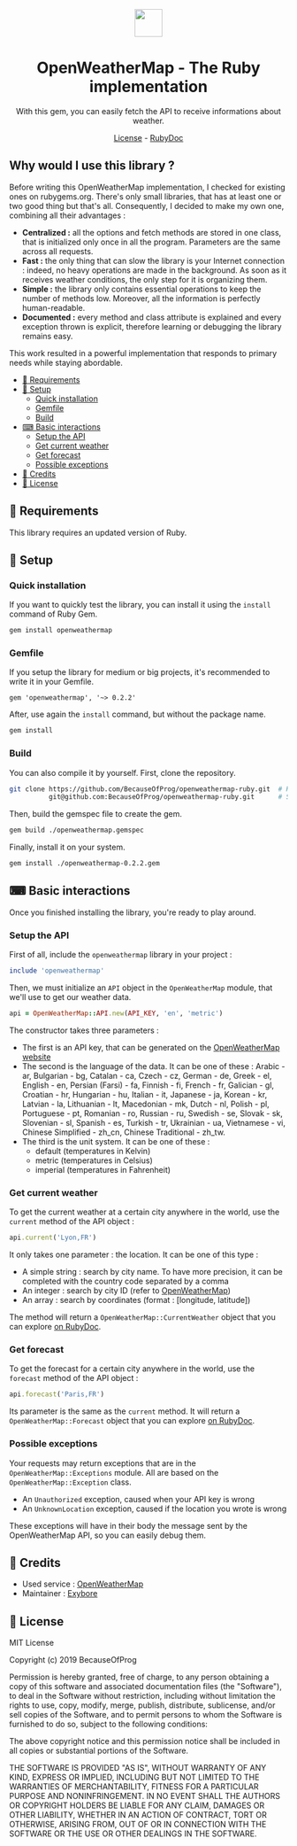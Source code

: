 <div align="center">
  <img src="https://openweathermap.org/themes/openweathermap/assets/vendor/owm/img/logo_OpenWeatherMap_orange.svg" height="50"/>
  <h1>OpenWeatherMap - The Ruby implementation</h1>
  <p>With this gem, you can easily fetch the API to receive informations about weather.</p>
  <a href="LICENSE">License</a> - <a href="http://rubydoc.info/gems/openweathermap">RubyDoc</a>
</div>

## Why would I use this library ?

Before writing this OpenWeatherMap implementation, I checked for existing ones on rubygems.org. There's only small libraries, that has at least one or two good thing but that's all. Consequently, I decided to make my own one, combining all their advantages :

- **Centralized :** all the options and fetch methods are stored in one class, that is initialized only once in all the program. Parameters are the same across all requests.
- **Fast :** the only thing that can slow the library is your Internet connection : indeed, no heavy operations are made in the background. As soon as it receives weather conditions, the only step for it is organizing them.
- **Simple :** the library only contains essential operations to keep the number of methods low. Moreover, all the information is perfectly human-readable.
- **Documented :** every method and class attribute is explained and every exception thrown is explicit, therefore learning or debugging the library remains easy.

This work resulted in a powerful implementation that responds to primary needs while staying abordable.

- [📌 Requirements](#-requirements)
- [🔧 Setup](#-setup)
  - [Quick installation](#quick-installation)
  - [Gemfile](#gemfile)
  - [Build](#build)
- [⌨ Basic interactions](#-basic-interactions)
  - [Setup the API](#setup-the-api)
  - [Get current weather](#get-current-weather)
  - [Get forecast](#get-forecast)
  - [Possible exceptions](#possible-exceptions)
- [📜 Credits](#-credits)
- [🔐 License](#-license)

## 📌 Requirements

This library requires an updated version of Ruby.

## 🔧 Setup

### Quick installation

If you want to quickly test the library, you can install it using the `install` command of Ruby Gem.

```bash
gem install openweathermap
```

### Gemfile

If you setup the library for medium or big projects, it's recommended to write it in your Gemfile.

```gemfile
gem 'openweathermap', '~> 0.2.2'
```

After, use again the `install` command, but without the package name.

```bash
gem install
```

### Build

You can also compile it by yourself. First, clone the repository.

```bash
git clone https://github.com/BecauseOfProg/openweathermap-ruby.git  # HTTP
          git@github.com:BecauseOfProg/openweathermap-ruby.git      # SSH
```

Then, build the gemspec file to create the gem.

```bash
gem build ./openweathermap.gemspec
```

Finally, install it on your system.

```bash
gem install ./openweathermap-0.2.2.gem
```

## ⌨ Basic interactions

Once you finished installing the library, you're ready to play around.

### Setup the API

First of all, include the `openweathermap` library in your project :

```ruby
include 'openweathermap'
```

Then, we must initialize an `API` object in the `OpenWeatherMap` module, that we'll use to get our weather data.

```ruby
api = OpenWeatherMap::API.new(API_KEY, 'en', 'metric')
```

The constructor takes three parameters :

- The first is an API key, that can be generated on the [OpenWeatherMap website](https://openweathermap.org/appid)
- The second is the language of the data. It can be one of these : Arabic - ar, Bulgarian - bg, Catalan - ca, Czech - cz, German - de, Greek - el, English - en, Persian (Farsi) - fa, Finnish - fi, French - fr, Galician - gl, Croatian - hr, Hungarian - hu, Italian - it, Japanese - ja, Korean - kr, Latvian - la, Lithuanian - lt, Macedonian - mk, Dutch - nl, Polish - pl, Portuguese - pt, Romanian - ro, Russian - ru, Swedish - se, Slovak - sk, Slovenian - sl, Spanish - es, Turkish - tr, Ukrainian - ua, Vietnamese - vi, Chinese Simplified - zh_cn, Chinese Traditional - zh_tw.
- The third is the unit system. It can be one of these :
  - default (temperatures in Kelvin)
  - metric (temperatures in Celsius)
  - imperial (temperatures in Fahrenheit)

### Get current weather

To get the current weather at a certain city anywhere in the world, use the `current` method of the API object :

```ruby
api.current('Lyon,FR')
```

It only takes one parameter : the location. It can be one of this type :

- A simple string : search by city name. To have more precision, it can be completed with the country code separated by a comma
- An integer : search by city ID (refer to [OpenWeatherMap](http://bulk.openweathermap.org/sample/city.list.json.gz))
- An array : search by coordinates (format : [longitude, latitude])

The method will return a `OpenWeatherMap::CurrentWeather` object that you can explore [on RubyDoc](http://rubydoc.info/gems/openweathermap/0.2.2/OpenWeatherMap/CurrentWeather).

### Get forecast

To get the forecast for a certain city anywhere in the world, use the `forecast` method of the API object :

```ruby
api.forecast('Paris,FR')
```

Its parameter is the same as the `current` method. It will return a `OpenWeatherMap::Forecast` object that you can explore [on RubyDoc](http://rubydoc.info/gems/openweathermap/0.2.2/OpenWeatherMap/Forecast).

### Possible exceptions

Your requests may return exceptions that are in the `OpenWeatherMap::Exceptions` module. All are based on the `OpenWeatherMap::Exception` class.

- An `Unauthorized` exception, caused when your API key is wrong
- An `UnknownLocation` exception, caused if the location you wrote is wrong

These exceptions will have in their body the message sent by the OpenWeatherMap API, so you can easily debug them.

## 📜 Credits

- Used service : [OpenWeatherMap](https://openweathermap.org)
- Maintainer : [Exybore](https://github.com/exybore)

## 🔐 License

MIT License

Copyright (c) 2019 BecauseOfProg

Permission is hereby granted, free of charge, to any person obtaining a copy
of this software and associated documentation files (the "Software"), to deal
in the Software without restriction, including without limitation the rights
to use, copy, modify, merge, publish, distribute, sublicense, and/or sell
copies of the Software, and to permit persons to whom the Software is
furnished to do so, subject to the following conditions:

The above copyright notice and this permission notice shall be included in all
copies or substantial portions of the Software.

THE SOFTWARE IS PROVIDED "AS IS", WITHOUT WARRANTY OF ANY KIND, EXPRESS OR
IMPLIED, INCLUDING BUT NOT LIMITED TO THE WARRANTIES OF MERCHANTABILITY,
FITNESS FOR A PARTICULAR PURPOSE AND NONINFRINGEMENT. IN NO EVENT SHALL THE
AUTHORS OR COPYRIGHT HOLDERS BE LIABLE FOR ANY CLAIM, DAMAGES OR OTHER
LIABILITY, WHETHER IN AN ACTION OF CONTRACT, TORT OR OTHERWISE, ARISING FROM,
OUT OF OR IN CONNECTION WITH THE SOFTWARE OR THE USE OR OTHER DEALINGS IN THE
SOFTWARE.
